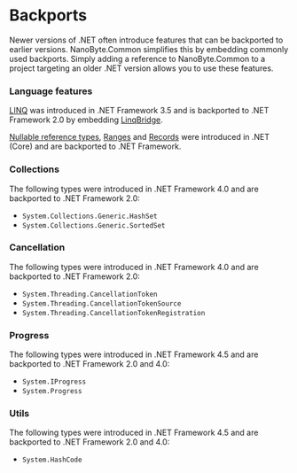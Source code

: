 # Backports

Newer versions of .NET often introduce features that can be backported to earlier versions. NanoByte.Common simplifies this by embedding commonly used backports. Simply adding a reference to NanoByte.Common to a project targeting an older .NET version allows you to use these features.

### Language features

[LINQ](https://docs.microsoft.com/en-us/dotnet/csharp/programming-guide/concepts/linq/) was introduced in .NET Framework 3.5 and is backported to .NET Framework 2.0 by embedding [LinqBridge](http://www.albahari.com/nutshell/linqbridge.aspx).

[Nullable reference types](https://docs.microsoft.com/en-us/dotnet/csharp/nullable-references), [Ranges](https://docs.microsoft.com/en-us/dotnet/csharp/language-reference/proposals/csharp-8.0/ranges) and [Records](https://docs.microsoft.com/en-us/dotnet/csharp/language-reference/proposals/csharp-9.0/records) were introduced in .NET (Core) and are backported to .NET Framework.

### Collections

The following types were introduced in .NET Framework 4.0 and are backported to .NET Framework 2.0:

- `System.Collections.Generic.HashSet`
- `System.Collections.Generic.SortedSet`

### Cancellation

The following types were introduced in .NET Framework 4.0 and are backported to .NET Framework 2.0:

- `System.Threading.CancellationToken`
- `System.Threading.CancellationTokenSource`
- `System.Threading.CancellationTokenRegistration`

### Progress

The following types were introduced in .NET Framework 4.5 and are backported to .NET Framework 2.0 and 4.0:

- `System.IProgress`
- `System.Progress`

### Utils

The following types were introduced in .NET Framework 4.5 and are backported to .NET Framework 2.0 and 4.0:

- `System.HashCode`
